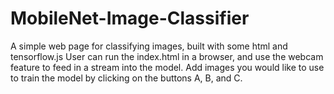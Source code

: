 # MobileNet-Image-Classifier
A simple web page for classifying images, built with some html and tensorflow.js
User can run the index.html in a browser, and use the webcam feature to feed in a stream into the model. 
Add images you would like to use to train the model by clicking on the buttons A, B, and C.

